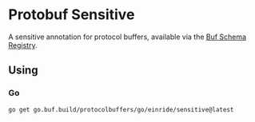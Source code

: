 # Protobuf Sensitive

A sensitive annotation for protocol buffers, available via the [Buf Schema
Registry](https://buf.build/explore).

## Using

### Go

`go get go.buf.build/protocolbuffers/go/einride/sensitive@latest`
